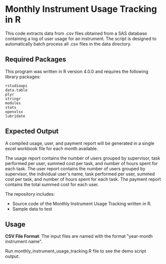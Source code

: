 # Monthly Instrument Usage Tracking in R

This code extracts data from .csv files obtained from a SAS database containing a log of user usage for an instrument. The script is designed to automatically batch process all .csv files in the data directory.

## Required Packages

This program was written in R version 4.0.0 and requires the following library packages:

```
rstudioapi
data.table
plyr
stringr
modules
stats
openxlsx
lubridate
```

## Expected Output

A compiled usage, user, and payment report will be generated in a single excel workbook file for each month available.

The usage report contains the number of users grouped by supervisor, task performed per user, summed cost per task, and number of hours spent for each task. 
The user report contains the number of users grouped by supervisor, the individual user's name, task performed per user, summed cost per task, and number of hours spent for each task.
The payment report contains the total summed cost for each user.

The repository includes:
* Source code of the Monthly Instrument Usage Tracking written in R.
* Sample data to test 

## Usage

**CSV File Format**:
The input files are named with the format "year-month instrument name". 

Run monthly_instrument_usage_tracking.R file to see the demo script output.
